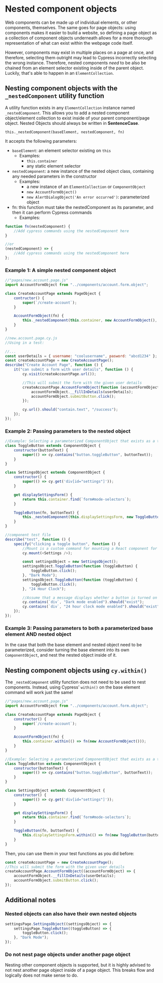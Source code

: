 # Nested component objects

Web components can be made up of individual elements, or other components, themselves. The same goes for page objects:
using components makes it easier to build a website, so defining a page object as a collection of component objects
underneath allows for a more thorough representation of what can exist within the webpage code itself.

However, components may exist in multiple places on a page at once, and therefore, selecting them outright may lead to
Cypress incorrectly selecting the wrong instance. Therefore, nested components _need_ to be also be chained from an
element selector existing inside of the parent object. Luckily, that's able to happen in an `ElementCollection`.

## Nesting component objects with the `_nestedComponent` utility function

A utility function exists in any `ElementCollection` instance named `_nestedComponent`. This allows you to add a nested
component object/element collection to exist inside of your parent component/page object. Nested Objects should always
be written in **SentenceCase**.

`this._nestedComponent(baseElement, nestedComponent, fn)`

It accepts the following parameters:

-   `baseElement`: an element selector existing on `this`
    -   Examples:
        -   `this.container`
        -   any static element selector
-   `nestedComponent`: a new instance of the nested object class, containing any needed parameters in the constructor
    -   Examples:
        -   a new instance of an `ElementCollection` or `ComponentObject`
        -   `new AccountFormObject()`
        -   `new AlertDialogObject('An error occurred')`: parameterized object
-   fn: this function must take the nestedComponent as its parameter, and then it can perform Cypress commands
    -   Examples:

```js
function fn(nestedComponent) {
    //Add cypress commands using the nestedComponent here
}

//or
(nestedComponent) => {
    //Add cypress commands using the nestedComponent here
};
```

### Example 1: A simple nested component object

```js
//"pages/new.account.page.js"
import AccountFormObject from "../components/account.form.object";

class CreateAccountPage extends PageObject {
    contructor() {
        super(`/create-account`);
    }

    AccountFormObject(fn) {
        this._nestedComponent(this.container, new AccountFormObject(), fn);
    }
}
```

```js
//new.account.page.cy.js
//Using in a test:

//...
const userDetails = { username: "coolusername", pasword: "abcd1234" };
const createAccountPage = new CreateAccountPage();
describe("Create Account Page", function () {
    it("can submit a form with user details", function () {
        cy.visit(createAccountPage.url());

        //This will submit the form with the given user details
        createAccountPage.AccountFormObject(function (accountFormObject) {
            accountFormObject.__fillInDetails(userDetails);
            accountFormObject.submitButton.click();
        });

        cy.url().should("contain.text", "/success");
    });
});
```

### Example 2: Passing parameters to the nested object

```js
//Example: Selecting a parameterized ComponentObject that exists as a toggle with text
class ToggleButton extends ComponentObject {
    constructor(buttonText) {
        super(() => cy.contains("button.toggleButton", buttonText));
    }
}

class SettingsObject extends ComponentObject {
    constructor() {
        super(() => cy.get('div[id="settings"]'));
    }

    get displaySettingsForm() {
        return this.container.find(`form#mode-selectors`);
    }

    ToggleButton(fn, buttonText) {
        this._nestedComponent(this.displaySettingsForm, new ToggleButton(buttonText), fn);
    }
}
```

```js
//component test file
describe("test", function () {
    specify("clicking a toggle button", function () {
        //Mount is a custom command for mounting a React component for component testing
        cy.mount(<Settings />);

        const settingsObject = new SettingsObject();
        settingsObject.ToggleButton(function (toggleButton) {
            toggleButton.click();
        }, "Dark Mode");
        settingsObject.ToggleButton(function (toggleButton) {
            toggleButton.click();
        }, "24 Hour Clock");

        //Assume that a message displays whether a button is turned on
        cy.contains(`div`, "Dark mode enabled").should("exist");
        cy.contains(`div`, "24 hour clock mode enabled").should("exist");
    });
});
```

### Example 3: Passing parameters to both a parameterized base element AND nested object

In the case that both the base element and nested object need to be parameterized, consider turning the base element
into its own `ComponentObject`, and nest the nested object inside of it.

## Nesting component objects using `cy.within()`

The `_nestedComponent` utility function does not need to be used to nest components. Instead, using Cypress' `within()` on
the base element command will work just the same!

```js
//"pages/new.account.page.js"
import AccountFormObject from "../components/account.form.object";

class CreateAccountPage extends PageObject {
    constructor() {
        super(`/create-account`);
    }

    AccountFormObject(fn) {
        this.container.within(() => fn(new AccountFormObject()));
    }
}
```

```js
//Example: Selecting a parameterized ComponentObject that exists as a toggle with text
class ToggleButton extends ComponentObject {
    constructor(buttonText) {
        super(() => cy.contains("button.toggleButton", buttonText));
    }
}

class SettingsObject extends ComponentObject {
    constructor() {
        super(() => cy.get('div[id="settings"]'));
    }

    get displaySettingsForm() {
        return this.container.find(`form#mode-selectors`);
    }

    ToggleButton(fn, buttonText) {
        this.displaySettingsForm.within(() => fn(new ToggleButton(buttonText)));
    }
}
```

Then, you can use them in your test functions as you did before:

```js
const createAccountPage = new CreateAccountPage();
//This will submit the form with the given user details
createAccountPage.AccountFormObject((accountFormObject) => {
    accountFormObject.__fillInDetails(userDetails);
    accountFormObject.submitButton.click();
});
```

## Additional notes

### Nested objects can also have their own nested objects

```js
settingsPage.SettingsObject((settingsObject) => {
    settingsPage.ToggleButton((toggleButton) => {
        toggleButton.click();
    }, "Dark Mode");
});
```

### Do not nest page objects under another page object

Nesting other component objects is supported, but it is highly advised to not nest another page object inside of a page
object. This breaks flow and logically does not make sense to do.
